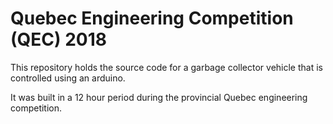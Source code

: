 # Quebec Engineering Competition (QEC) 2018

This repository holds the source code for a garbage collector vehicle that is controlled using an arduino.

It was built in a 12 hour period during the provincial Quebec engineering competition.
